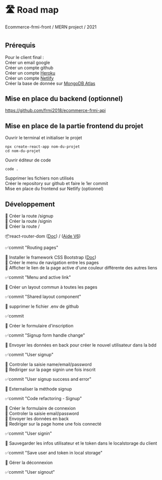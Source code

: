 # 🛣️ Road map

Ecommerce-frmi-front / MERN project / 2021

#

## Prérequis

Pour le client final :  
Créer un email google  
Créer un compte github  
Créer un compte [Heroku](https://www.heroku.com/)  
Créer un compte [Netlify](https://www.netlify.com/)  
Créer la base de donnée sur [MongoDB Atlas](https://www.mongodb.com/)

## Mise en place du backend (optionnel)

https://github.com/frmi2018/ecommerce-frmi-api

## Mise en place de la partie frontend du projet

Ouvrir le terminal et initialiser le projet

`npx create-react-app nom-du-projet`  
`cd nom-du-projet`

Ouvrir éditeur de code

`code .`

Supprimer les fichiers non utilisés  
Créer le repository sur github et faire le 1er commit  
Mise en place du frontend sur Netlify (optionnel)

## Développement

🎫 Créer la route /signup  
🎫 Créer la route /signin  
🎫 Créer la route /

📦react-router-dom ([Doc](https://www.npmjs.com/package/react-router-dom)) / ([Aide V6](https://www.youtube.com/watch?v=hOg-hJDw1NM&t=4s))

✅commit "Routing pages"

🎫 Installer le framework CSS Bootstrap ([Doc](https://getbootstrap.com/))  
🎫 Créer le menu de navigation entre les pages  
🎫 Afficher le lien de la page active d'une couleur différente des autres liens

✅commit "Menu and active link"

🎫 Créer un layout commun à toutes les pages

✅commit "Shared layout component"

🎫 supprimer le fichier .env de github

✅commit

🎫 Créer le formulaire d'inscription

✅commit "Signup form handle change"

🎫 Envoyer les données en back pour créer le nouvel utilisateur dans la bdd

✅commit "User signup"

🎫 Controler la saisie name/email/password  
🎫 Rediriger sur la page signin une fois inscrit

✅commit "User signup success and error"

🎫 Externaliser la méthode signup

✅commit "Code refactoring - Signup"

🎫 Créer le formulaire de connexion  
🎫 Controler la saisie email/password  
🎫 Envoyer les données en back  
🎫 Rediriger sur la page home une fois connecté

✅commit "User signin"

🎫 Sauvegarder les infos utilisateur et le token dans le localstorage du client

✅commit "Save user and token in local storage"

🎫 Gérer la déconnexion

✅commit "User signout"
